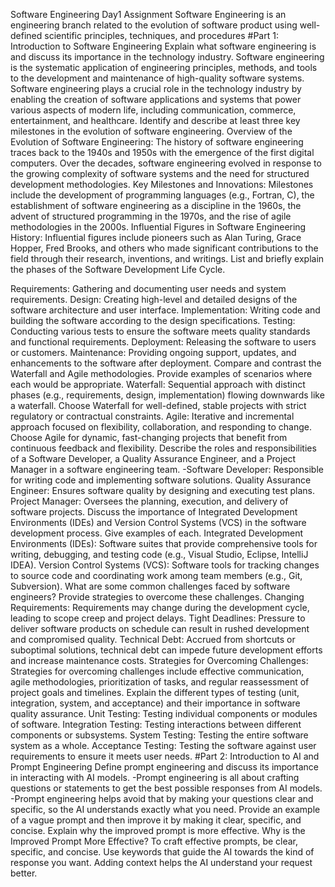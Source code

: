 Software Engineering Day1 Assignment Software Engineering is an engineering branch related to the evolution of software product using well-defined scientific principles, techniques, and procedures #Part 1: Introduction to Software Engineering Explain what software engineering is and discuss its importance in the technology industry. Software engineering is the systematic application of engineering principles, methods, and tools to the development and maintenance of high-quality software systems. Software engineering plays a crucial role in the technology industry by enabling the creation of software applications and systems that power various aspects of modern life, including communication, commerce, entertainment, and healthcare. Identify and describe at least three key milestones in the evolution of software engineering. Overview of the Evolution of Software Engineering: The history of software engineering traces back to the 1940s and 1950s with the emergence of the first digital computers. Over the decades, software engineering evolved in response to the growing complexity of software systems and the need for structured development methodologies. Key Milestones and Innovations: Milestones include the development of programming languages (e.g., Fortran, C), the establishment of software engineering as a discipline in the 1960s, the advent of structured programming in the 1970s, and the rise of agile methodologies in the 2000s. Influential Figures in Software Engineering History: Influential figures include pioneers such as Alan Turing, Grace Hopper, Fred Brooks, and others who made significant contributions to the field through their research, inventions, and writings. List and briefly explain the phases of the Software Development Life Cycle.

Requirements: Gathering and documenting user needs and system requirements.
Design: Creating high-level and detailed designs of the software architecture and user interface.
Implementation: Writing code and building the software according to the design specifications.
Testing: Conducting various tests to ensure the software meets quality standards and functional requirements.
Deployment: Releasing the software to users or customers.
Maintenance: Providing ongoing support, updates, and enhancements to the software after deployment. Compare and contrast the Waterfall and Agile methodologies. Provide examples of scenarios where each would be appropriate. Waterfall: Sequential approach with distinct phases (e.g., requirements, design, implementation) flowing downwards like a waterfall. Choose Waterfall for well-defined, stable projects with strict regulatory or contractual constraints.
Agile: Iterative and incremental approach focused on flexibility, collaboration, and responding to change. Choose Agile for dynamic, fast-changing projects that benefit from continuous feedback and flexibility. Describe the roles and responsibilities of a Software Developer, a Quality Assurance Engineer, and a Project Manager in a software engineering team. -Software Developer: Responsible for writing code and implementing software solutions.
Quality Assurance Engineer: Ensures software quality by designing and executing test plans.
Project Manager: Oversees the planning, execution, and delivery of software projects. Discuss the importance of Integrated Development Environments (IDEs) and Version Control Systems (VCS) in the software development process. Give examples of each.
Integrated Development Environments (IDEs): Software suites that provide comprehensive tools for writing, debugging, and testing code (e.g., Visual Studio, Eclipse, IntelliJ IDEA).
Version Control Systems (VCS): Software tools for tracking changes to source code and coordinating work among team members (e.g., Git, Subversion). What are some common challenges faced by software engineers? Provide strategies to overcome these challenges.
Changing Requirements: Requirements may change during the development cycle, leading to scope creep and project delays.
Tight Deadlines: Pressure to deliver software products on schedule can result in rushed development and compromised quality.
Technical Debt: Accrued from shortcuts or suboptimal solutions, technical debt can impede future development efforts and increase maintenance costs.
Strategies for Overcoming Challenges: Strategies for overcoming challenges include effective communication, agile methodologies, prioritization of tasks, and regular reassessment of project goals and timelines. Explain the different types of testing (unit, integration, system, and acceptance) and their importance in software quality assurance.
Unit Testing: Testing individual components or modules of software.
Integration Testing: Testing interactions between different components or subsystems.
System Testing: Testing the entire software system as a whole.
Acceptance Testing: Testing the software against user requirements to ensure it meets user needs. #Part 2: Introduction to AI and Prompt Engineering Define prompt engineering and discuss its importance in interacting with AI models. -Prompt engineering is all about crafting questions or statements to get the best possible responses from AI models. -Prompt engineering helps avoid that by making your questions clear and specific, so the AI understands exactly what you need. Provide an example of a vague prompt and then improve it by making it clear, specific, and concise. Explain why the improved prompt is more effective. Why is the Improved Prompt More Effective? To craft effective prompts, be clear, specific, and concise. Use keywords that guide the AI towards the kind of response you want. Adding context helps the AI understand your request better.
